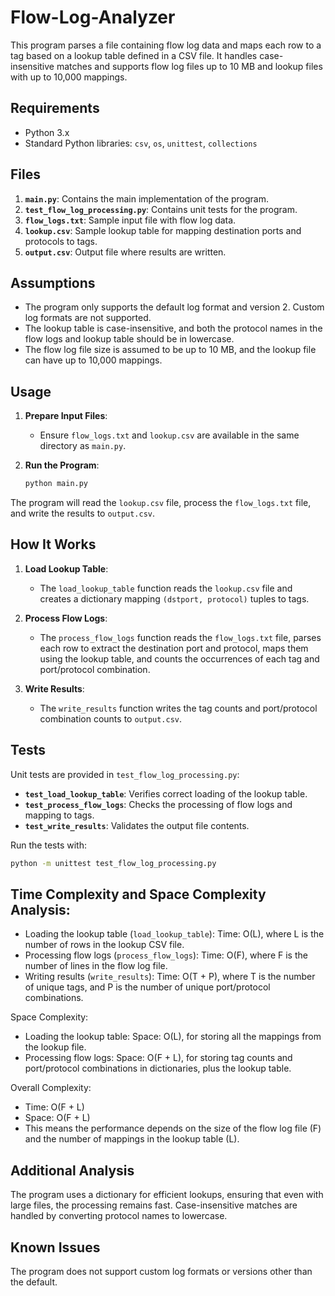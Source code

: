 # Flow-Log-Analyzer


This program parses a file containing flow log data and maps each row to a tag based on a lookup table defined in a CSV file. It handles case-insensitive matches and supports flow log files up to 10 MB and lookup files with up to 10,000 mappings.

## Requirements

- Python 3.x
- Standard Python libraries: `csv`, `os`, `unittest`, `collections`

## Files

1. **`main.py`**: Contains the main implementation of the program.
2. **`test_flow_log_processing.py`**: Contains unit tests for the program.
3. **`flow_logs.txt`**: Sample input file with flow log data.
4. **`lookup.csv`**: Sample lookup table for mapping destination ports and protocols to tags.
5. **`output.csv`**: Output file where results are written.

## Assumptions

- The program only supports the default log format and version 2. Custom log formats are not supported.
- The lookup table is case-insensitive, and both the protocol names in the flow logs and lookup table should be in lowercase.
- The flow log file size is assumed to be up to 10 MB, and the lookup file can have up to 10,000 mappings.

## Usage

1. **Prepare Input Files**:
   - Ensure `flow_logs.txt` and `lookup.csv` are available in the same directory as `main.py`.

2. **Run the Program**:
   ```bash
   python main.py

The program will read the `lookup.csv` file, process the `flow_logs.txt` file, and write the results to `output.csv`.

## How It Works

1. **Load Lookup Table**:
   - The `load_lookup_table` function reads the `lookup.csv` file and creates a dictionary mapping `(dstport, protocol)` tuples to tags.

2. **Process Flow Logs**:
   - The `process_flow_logs` function reads the `flow_logs.txt` file, parses each row to extract the destination port and protocol, maps them using the lookup table, and counts the occurrences of each tag and port/protocol combination.

3. **Write Results**:
   - The `write_results` function writes the tag counts and port/protocol combination counts to `output.csv`.

## Tests

Unit tests are provided in `test_flow_log_processing.py`:

- **`test_load_lookup_table`**: Verifies correct loading of the lookup table.
- **`test_process_flow_logs`**: Checks the processing of flow logs and mapping to tags.
- **`test_write_results`**: Validates the output file contents.

Run the tests with:
```bash
python -m unittest test_flow_log_processing.py
```
## Time Complexity and Space Complexity Analysis:
- Loading the lookup table (`load_lookup_table`):
  Time: O(L), where L is the number of rows in the lookup CSV file.
- Processing flow logs (`process_flow_logs`):
  Time: O(F), where F is the number of lines in the flow log file.
- Writing results (`write_results`):
  Time: O(T + P), where T is the number of unique tags, and P is the number of unique port/protocol combinations.

Space Complexity:
- Loading the lookup table:
  Space: O(L), for storing all the mappings from the lookup file.
- Processing flow logs:
  Space: O(F + L), for storing tag counts and port/protocol combinations in dictionaries, plus the lookup table.

Overall Complexity:
- Time: O(F + L)
- Space: O(F + L)
- This means the performance depends on the size of the flow log file (F) and the number of mappings in the lookup table (L).

## Additional Analysis
The program uses a dictionary for efficient lookups, ensuring that even with large files, the processing remains fast.
Case-insensitive matches are handled by converting protocol names to lowercase.

## Known Issues
The program does not support custom log formats or versions other than the default.
